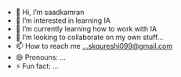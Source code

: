 - 👋 Hi, I’m saadkamran
- 👀 I’m interested in learning IA
- 🌱 I’m currently learning how to work with IA
- 💞️ I’m looking to collaborate on my own stuff...
- 📫 How to reach me ...skqureshi099@gmail.com 
- 😄 Pronouns: ...
- ⚡ Fun fact: ...

<!---
saadkamran099/saadkamran099 is a ✨ special ✨ repository because its `README.md` (this file) appears on your GitHub profile.
You can click the Preview link to take a look at your changes.
--->
